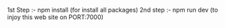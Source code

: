 1st Step :- npm install (for install all packages)
2nd step :- npm run dev (to injoy this web site on PORT:7000)
